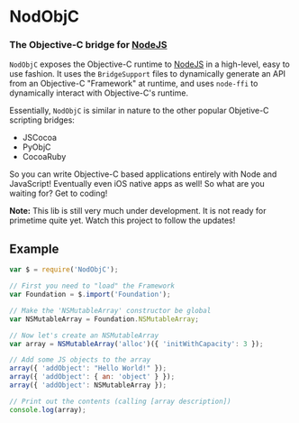 NodObjC
=======
### The Objective-C bridge for [NodeJS][]


`NodObjC` exposes the Objective-C runtime to [NodeJS][] in a high-level, easy
to use fashion. It uses the `BridgeSupport` files to dynamically generate an
API from an Objective-C "Framework" at runtime, and uses `node-ffi` to
dynamically interact with Objective-C's runtime.

Essentially, `NodObjC` is similar in nature to the other popular Objetive-C
scripting bridges:

 * JSCocoa
 * PyObjC
 * CocoaRuby

So you can write Objective-C based applications entirely with Node and
JavaScript! Eventually even iOS native apps as well! So what are you waiting
for? Get to coding!

**Note:** This lib is still very much under development. It is not ready for
primetime quite yet. Watch this project to follow the updates!


Example
-------

``` javascript
var $ = require('NodObjC');

// First you need to "load" the Framework
var Foundation = $.import('Foundation');

// Make the 'NSMutableArray' constructor be global
var NSMutableArray = Foundation.NSMutableArray;

// Now let's create an NSMutableArray
var array = NSMutableArray('alloc')({ 'initWithCapacity': 3 });

// Add some JS objects to the array
array({ 'addObject': "Hello World!" });
array({ 'addObject': { an: 'object' } });
array({ 'addObject': NSMutableArray });

// Print out the contents (calling [array description])
console.log(array);
```

[NodeJS]: http://nodejs.org

